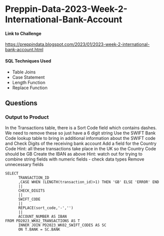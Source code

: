# Preppin-Data-2023-Week-2-International-Bank-Account

#### Link to Challenge

https://preppindata.blogspot.com/2023/01/2023-week-2-international-bank-account.html

#### SQL Techniques Used

- Table Joins
- Case Statement
- Length Function
- Replace Function

## Questions

### Output to Product

In the Transactions table, there is a Sort Code field which contains dashes. We need to remove these so just have a 6 digit string
Use the SWIFT Bank Code lookup table to bring in additional information about the SWIFT code and Check Digits of the receiving bank account
Add a field for the Country Code
      Hint: all these transactions take place in the UK so the Country Code should be GB
Create the IBAN as above
      Hint: watch out for trying to combine string fields with numeric fields - check data types
Remove unnecessary fields

```
SELECT 
      TRANSACTION_ID
      ,CASE WHEN (LENGTH(transaction_id)>1) THEN 'GB' ELSE 'ERROR' END
      ||
      CHECK_DIGITS
      ||
      SWIFT_CODE
      ||
      REPLACE(sort_code,'-','')
      ||
      ACCOUNT_NUMBER AS IBAN
FROM PD2023_WK02_TRANSACTIONS AS T
      INNER JOIN PD2023_WK02_SWIFT_CODES AS SC
      ON T.BANK = SC.BANK

```
